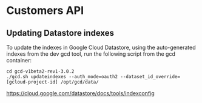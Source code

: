 # Customers API

## Updating Datastore indexes

To update the indexes in Google Cloud Datastore, using the auto-generated indexes from the dev gcd tool, run the following script from the gcd container:

```
cd gcd-v1beta2-rev1-3.0.2
./gcd.sh updateindexes --auth_mode=oauth2 --dataset_id_override=[gcloud-project-id] /opt/gcd/data/
```

https://cloud.google.com/datastore/docs/tools/indexconfig
